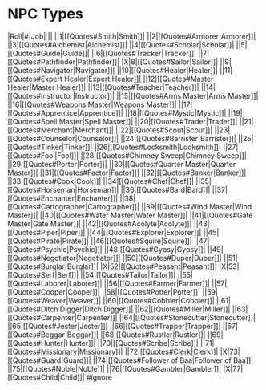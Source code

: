 # NPC Types
|Roll|#|Job|
||
||1|[[Quotes#Smith\|Smith]]|
||2|[[Quotes#Armorer\|Armorer]]|
||3|[[Quotes#Alchemist\|Alchemist]]|
||4|[[Quotes#Scholar\|Scholar]]|
||5|[[Quotes#Guide\|Guide]]|
||6|[[Quotes#Tracker\|Tracker]]|
||7|[[Quotes#Pathfinder\|Pathfinder]]|
|X|8|[[Quotes#Sailor\|Sailor]]|
||9|[[Quotes#Navigator\|Navigator]]|
||10|[[Quotes#Healer\|Healer]]|
||11|[[Quotes#Expert Healer\|Expert Healer]]|
||12|[[Quotes#Master Healer\|Master Healer]]|
||13|[[Quotes#Teacher\|Teacher]]|
||14|[[Quotes#Instructor\|Instructor]]|
||15|[[Quotes#Arms Master\|Arms Master]]|
||16|[[Quotes#Weapons Master\|Weapons Master]]|
||17|[[Quotes#Apprentice\|Apprentice]]|
||18|[[Quotes#Mystic\|Mystic]]|
||19|[[Quotes#Spell Master\|Spell Master]]|
||20|[[Quotes#Trader\|Trader]]|
||21|[[Quotes#Merchant\|Merchant]]|
||22|[[Quotes#Scout\|Scout]]|
||23|[[Quotes#Counselor\|Counselor]]|
||24|[[Quotes#Barrister\|Barrister]]|
||25|[[Quotes#Tinker\|Tinker]]|
||26|[[Quotes#Locksmith\|Locksmith]]|
||27|[[Quotes#Fool\|Fool]]|
||28|[[Quotes#Chimney Sweep\|Chimney Sweep]]|
||29|[[Quotes#Porter\|Porter]]|
||30|[[Quotes#Quarter Master\|Quarter Master]]|
||31|[[Quotes#Factor\|Factor]]|
||32|[[Quotes#Banker\|Banker]]|
||33|[[Quotes#Cook\|Cook]]|
||34|[[Quotes#Chef\|Chef]]|
||35|[[Quotes#Horseman\|Horseman]]|
||36|[[Quotes#Bard\|Bard]]|
||37|[[Quotes#Enchanter\|Enchanter]]|
||38|[[Quotes#Cartographer\|Cartographer]]|
||39|[[Quotes#Wind Master\|Wind Master]]|
||40|[[Quotes#Water Master\|Water Master]]|
||41|[[Quotes#Gate Master\|Gate Master]]|
||42|[[Quotes#Acolyte\|Acolyte]]|
||43|[[Quotes#Piper\|Piper]]|
||44|[[Quotes#Explorer\|Explorer]]|
||45|[[Quotes#Pirate\|Pirate]]|
||46|[[Quotes#Squire\|Squire]]|
||47|[[Quotes#Psychic\|Psychic]]|
||48|[[Quotes#Gypsy\|Gypsy]]|
||49|[[Quotes#Negotiator\|Negotiator]]|
||50|[[Quotes#Duper\|Duper]]|
||51|[[Quotes#Burglar\|Burglar]]|
|X|52|[[Quotes#Peasant\|Peasant]]|
|X|53|[[Quotes#Serf\|Serf]]|
||54|[[Quotes#Tailor\|Tailor]]|
||55|[[Quotes#Laborer\|Laborer]]|
||56|[[Quotes#Farmer\|Farmer]]|
||57|[[Quotes#Cooper\|Cooper]]|
||58|[[Quotes#Potter\|Potter]]|
||59|[[Quotes#Weaver\|Weaver]]|
||60|[[Quotes#Cobbler\|Cobbler]]|
||61|[[Quotes#Ditch Digger\|Ditch Digger]]|
||62|[[Quotes#Miller\|Miller]]|
||63|[[Quotes#Carpenter\|Carpenter]]|
||64|[[Quotes#Stonecutter\|Stonecutter]]|
||65|[[Quotes#Jester\|Jester]]|
||66|[[Quotes#Trapper\|Trapper]]|
||67|[[Quotes#Beggar\|Beggar]]|
||68|[[Quotes#Rustler\|Rustler]]|
||69|[[Quotes#Hunter\|Hunter]]|
||70|[[Quotes#Scribe\|Scribe]]|
||71|[[Quotes#Missionary\|Missionary]]|
||72|[[Quotes#Clerk\|Clerk]]|
|X|73|[[Quotes#Guard\|Guard]]|
||74|[[Quotes#Follower of Baa\|Follower of Baa]]|
||75|[[Quotes#Noble\|Noble]]|
||76|[[Quotes#Gambler\|Gambler]]|
|X|77|[[Quotes#Child\|Child]]|
#ignore 